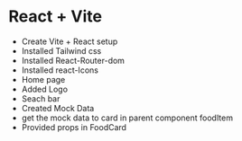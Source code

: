 # React + Vite
- Create Vite + React setup
- Installed Tailwind css
- Installed React-Router-dom
- Installed react-Icons
- Home page
- Added Logo
- Seach bar
- Created Mock Data
- get the mock data to card in parent component foodItem
- Provided props in FoodCard

